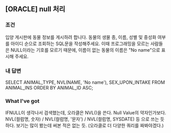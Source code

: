[ORACLE] null 처리
-------------------

### 조건
입양 게시판에 동물 정보를 게시하려 합니다. 동물의 생물 종, 이름, 성별 및 중성화 여부를 아이디 순으로 조회하는 SQL문을 작성해주세요. 이때 프로그래밍을 모르는 사람들은 NULL이라는 기호를 모르기 때문에, 이름이 없는 동물의 이름은 "No name"으로 표시해 주세요.

### 내 답변
SELECT ANIMAL_TYPE, NVL(NAME, 'No name'), SEX_UPON_INTAKE FROM ANIMAL_INS ORDER BY ANIMAL_ID ASC;

### What I've got
IFNULL이 생각나서 검색했는데, 오라클은 NVL()을 쓴다. 
Null Value의 약자인가보다. 
NVL(컬럼명, 숫자) / NVL(컬럼명, '문자') / NVL(컬럼명, SYSDATE) 등 으로 쓰는 듯 하다. 
보기는 많이 봤는데 써본 적은 없는 듯. (오라클로 더 다양한 쿼리를 짜봐야겠다.)
